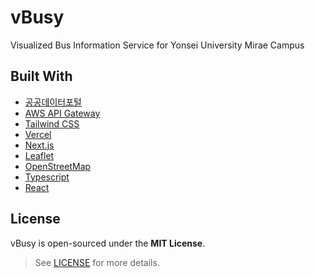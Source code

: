 # vBusy

Visualized Bus Information Service for Yonsei University Mirae Campus

## Built With

- [공공데이터포털](https://www.data.go.kr/)
- [AWS API Gateway](https://aws.amazon.com/ko/api-gateway/)
- [Tailwind CSS](https://tailwindcss.com/)
- [Vercel](https://vercel.com/)
- [Next.js](https://nextjs.org/)
- [Leaflet](https://leafletjs.com/)
- [OpenStreetMap](https://www.openstreetmap.org/)
- [Typescript](https://www.typescriptlang.org/)
- [React](https://reactjs.org/)

## License

vBusy is open-sourced under the **MIT License**.

> See [LICENSE](./LICENSE) for more details.
